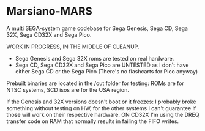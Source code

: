 # Marsiano-MARS
A multi SEGA-system game codebase for Sega Genesis, Sega CD, Sega 32X, Sega CD32X and Sega Pico.

WORK IN PROGRESS, IN THE MIDDLE OF CLEANUP.

- Sega Genesis and Sega 32X roms are tested on real hardware.
- Sega CD, Sega CD32X and Sega Pico are UNTESTED as I don't have either Sega CD or the Sega Pico (There's no flashcarts for Pico anyway)

Prebuilt binaries are located in the /out folder for testing: ROMs are for NTSC systems, SCD isos are for the USA region.

If the Genesis and 32X versions doesn't boot or it freezes: I probably broke something without testing on HW, for the other systems I can't guarantee if those will work on their respective hardware. ON CD32X I'm using the DREQ transfer code on RAM that normally results in failing the FIFO writes.
